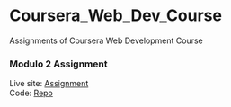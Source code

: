 # Coursera_Web_Dev_Course
Assignments of Coursera Web Development Course

<h3>Modulo 2 Assignment</h3>
Live site: <a href="https://tasnimanas.github.io/Coursera_Web_Dev_Course/mod-2-assignment" target="_blank">Assignment</a><br>
Code: <a href="https://github.com/TasnimAnas/Coursera_Web_Dev_Course/tree/main/mod-2-assignment">Repo</a>
